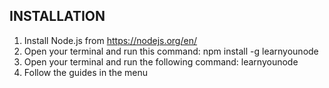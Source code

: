 ## INSTALLATION
1) Install Node.js from https://nodejs.org/en/
2) Open your terminal and run this command: npm install -g learnyounode
3) Open your terminal and run the following command: learnyounode
4) Follow the guides in the menu
